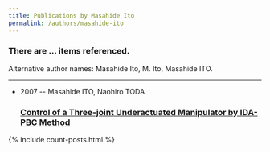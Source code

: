 ```yaml
---
title: Publications by Masahide Ito
permalink: /authors/masahide-ito
---
```


<h3 id="number-posts">There are ... items referenced.</h3>
<p id='info-authors'>Alternative author names: Masahide Ito, M. Ito, Masahide ITO.</p>
<hr />
<ul class="post-list">
<li><span class='post-meta'>2007 -- Masahide ITO, Naohiro TODA</span><h3><a class='post-link' href="{{ site.baseurl }}/control-of-a-three-joint-underactuated-manipulator-by-ida-pbc-method">Control of a Three-joint Underactuated Manipulator by IDA-PBC Method</a></h3></li>

</ul>
{% include count-posts.html %}
